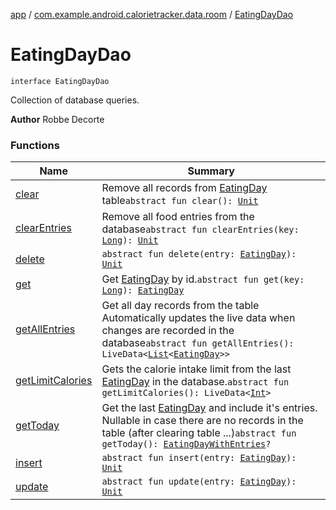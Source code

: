 [app](../../index.md) / [com.example.android.calorietracker.data.room](../index.md) / [EatingDayDao](./index.md)

# EatingDayDao

`interface EatingDayDao`

Collection of database queries.

**Author**
Robbe Decorte

### Functions

| Name | Summary |
|---|---|
| [clear](clear.md) | Remove all records from [EatingDay](../../com.example.android.calorietracker.data.room.entities/-eating-day/index.md) table`abstract fun clear(): `[`Unit`](https://kotlinlang.org/api/latest/jvm/stdlib/kotlin/-unit/index.html) |
| [clearEntries](clear-entries.md) | Remove all food entries from the database`abstract fun clearEntries(key: `[`Long`](https://kotlinlang.org/api/latest/jvm/stdlib/kotlin/-long/index.html)`): `[`Unit`](https://kotlinlang.org/api/latest/jvm/stdlib/kotlin/-unit/index.html) |
| [delete](delete.md) | `abstract fun delete(entry: `[`EatingDay`](../../com.example.android.calorietracker.data.room.entities/-eating-day/index.md)`): `[`Unit`](https://kotlinlang.org/api/latest/jvm/stdlib/kotlin/-unit/index.html) |
| [get](get.md) | Get [EatingDay](../../com.example.android.calorietracker.data.room.entities/-eating-day/index.md) by id.`abstract fun get(key: `[`Long`](https://kotlinlang.org/api/latest/jvm/stdlib/kotlin/-long/index.html)`): `[`EatingDay`](../../com.example.android.calorietracker.data.room.entities/-eating-day/index.md) |
| [getAllEntries](get-all-entries.md) | Get all day records from the table Automatically updates the live data when changes are recorded in the database`abstract fun getAllEntries(): LiveData<`[`List`](https://kotlinlang.org/api/latest/jvm/stdlib/kotlin.collections/-list/index.html)`<`[`EatingDay`](../../com.example.android.calorietracker.data.room.entities/-eating-day/index.md)`>>` |
| [getLimitCalories](get-limit-calories.md) | Gets the calorie intake limit from the last [EatingDay](../../com.example.android.calorietracker.data.room.entities/-eating-day/index.md) in the database.`abstract fun getLimitCalories(): LiveData<`[`Int`](https://kotlinlang.org/api/latest/jvm/stdlib/kotlin/-int/index.html)`>` |
| [getToday](get-today.md) | Get the last [EatingDay](../../com.example.android.calorietracker.data.room.entities/-eating-day/index.md) and include it's entries. Nullable in case there are no records in the table (after clearing table ...)`abstract fun getToday(): `[`EatingDayWithEntries`](../../com.example.android.calorietracker.data.room.entities/-eating-day-with-entries/index.md)`?` |
| [insert](insert.md) | `abstract fun insert(entry: `[`EatingDay`](../../com.example.android.calorietracker.data.room.entities/-eating-day/index.md)`): `[`Unit`](https://kotlinlang.org/api/latest/jvm/stdlib/kotlin/-unit/index.html) |
| [update](update.md) | `abstract fun update(entry: `[`EatingDay`](../../com.example.android.calorietracker.data.room.entities/-eating-day/index.md)`): `[`Unit`](https://kotlinlang.org/api/latest/jvm/stdlib/kotlin/-unit/index.html) |
